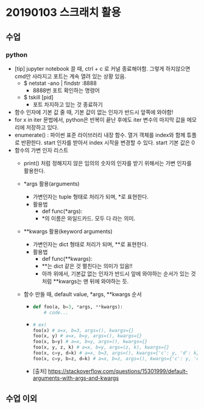# 20190103 스크래치 활용

## 수업

### python

- [tip] jupyter notebook 끌 때, ctrl + c 로 커널 종료해야함. 그렇게 하지않으면 cmd만 사라지고 포트는 계속 열려 있는 상황 있음.
  - $ netstat -ano | findstr :8888
    - 8888번 포트 확인하는 명령어
  - $ tskill [pid]
    - 포트 차지하고 있는 것 종료하기
- 함수 인자에 기본 값 줄 때, 기본 값이 없는 인자가 반드시 앞쪽에 와야함!
- for x in iter 문법에서, python은 반복이 끝난 후에도 iter 변수의 마지막 값을 메모리에 저장하고 있다.
- enumerate() : 파이썬 표준 라이브러리 내장 함수. 열거 객체를 index와 함께 튜플로 반환한다. start 인자를 받아서 index 시작을 변경할 수 있다. start 기본 값은 0
- 함수의 가변 인자 리스트
  - print() 처럼 정해지지 않은 임의의 숫자의 인자를 받기 위해서는 가변 인자를 활용한다.

  - *args 활용(arguments)
    - 가변인자는 tuple 형태로 처리가 되며, *로 표현한다.
    - 활용법
      - def func(*args):
      - *의 이름은 와일드카드. 모두 다 라는 의미.

  - **kwargs 활용(keyword arguments)
    - 가변인자는 dict 형태로 처리가 되며, **로 표현한다.
    - 활용법
      - def func(**kwargs):
      - **는 dict 같은 것 펼친다는 의미가 있음!!
      - 아까 위에서, 기본값 없는 인자가 반드시 앞에 와야하는 순서가 있는 것처럼 **kwargs는 맨 뒤에 와야하는 듯. 

  - 함수 만들 때, default value, *args, **kwargs 순서

    - ```python
      def foo(a, b=3, *args, **kwargs):
          # code...
      ```

    - ```python
      # ex)
      foo(x) # a=x, b=3, args=(), kwargs={}
      foo(x, y) # a=x, b=y, args=(), kwargs={}
      foo(x, b=y) # a=x, b=y, args=(), kwargs={}
      foo(x, y, z, k) # a=x, b=y, args=(z, k), kwargs={}
      foo(x, c=y, d=k) # a=x, b=3, args=(), kwargs={'c': y, 'd': k}
      foo(x, c=y, b=z, d=k) # a=x, b=z, args=(), kwargs={'c': y, 'd': k}
      ```

    - [출처] https://stackoverflow.com/questions/15301999/default-arguments-with-args-and-kwargs

## 수업 이외

